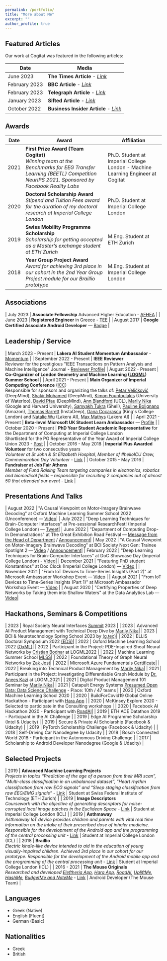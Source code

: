 ```yaml
---
permalink: /portfolio/
title: "More about Me"
excerpt: ""
author_profile: true
---
```


## Featured Articles

Our work at Cogitat was featured in the following articles:

| Date  | Media  | 
| -------- | -------- | 
| June 2023 | **The Times Article** - *[Link](https://www.thetimes.co.uk/article/fef0a9d2-0bd9-11ee-947c-69265173b330?shareToken=970eafa8e8048ea8cd9b06ed1ba16e8a)* | 
| February 2023 | **BBC Article** - *[Link](https://www.bbc.co.uk/news/technology-64720533)* | 
| February 2023 | **Telegraph Article** - *[Link](https://www.telegraph.co.uk/business/2023/01/23/nhs-surgeon-challenging-musks-technology-connect-brain-internet/)* | 
| January 2023 | **Sifted Article** - *[Link](https://sifted.eu/articles/cogitat-grant-news/)* | 
| October 2022 | **Business Insider Article** - *[Link](https://www.businessinsider.com/these-are-13-wearable-technology-and-remote-monitoring-startups-2022-9)* |

## Awards

| Date  | Award | Affiliation | 
| -------- | -------- | -------- | 
| 2021 | **First Prize Award (Team Cogitat)** <br /> *Winning team at the Benchmarks for EEG Transfer Learning (BEETL) Competition NeurIPS 2021. Sponsored by Facebook Reality Labs* | Ph.D. Student at Imperial College London - Machine Learning Engineer at Cogitat |
| 2020 | **Doctoral Scholarship Award** <br /> *Stipend and Tuition Fees award for the duration of my doctoral research at Imperial College London* | Ph.D. Student at Imperial College London |
| 2019 | **Swiss Mobility Programme Scholarship** <br /> *Scholarship for getting accepted as a Master’s exchange student at ETH Zurich* | M.Eng. Student at ETH Zurich |
| 2018 | **Year Group Project Award** <br /> *Award for achieving 3rd place in our cohort in the 2nd Year Group Project module for our Braillio prototype* | M.Eng. Student at Imperial College London |

## Associations

| July 2023 | **Associate Fellowship** Advanced Higher Education - [AFHEA](https://www.advance-he.ac.uk/fellowship/associate-fellowship) |
| June 2023 | **Registered Engineer** in Greece - [TEE](http://portal.tee.gr/portal/page/portal/TEE/TEE_MEMBERS) |
| August 2017 | **Google Certiﬁed Associate Android Developer** — [Badge](https://bcert.me/bc/html/show-badge.html?b=qcadelp) |

## Leadership / Service

| March 2023 - Present | **Lakera AI Student Momentum Ambassador** - [Momentum](https://www.lakera.ai/momentum) |
| September 2022 - Present | **IEEE Reviewer** <br /> Reviewer for the prestigious "IEEE Transactions on Pattern Analysis and Machine Intelligence" Journal - [Reviewer Profile](https://www.webofscience.com/wos/author/record/GXW-2915-2022)|
| August 2022 - Present | **Co-Organizer of London Geometry and Machine Learning ([LOGML](https://www.logml.ai/))  Summer School** |
| April 2021 - Present  | **Main Organizer of Imperial Computing Conference** ([ICC](https://bit.ly/icc22)) <br /> Responsible for sponsors and organizing the talks of: [Petar Veličković](https://petar-v.com/) (DeepMind), [Shakir Mohamed](https://shakirm.com/) (DeepMind), [Kimon Fountoulakis](https://uwaterloo.ca/data-science/about/people/kimon-fountoulakis) (University of Waterloo), [David Pfau](http://davidpfau.com) (DeepMind), [Ann Blandford](https://www.ucl.ac.uk/pals/people/ann-blandford) (UCL), [Marily Nika](https://www.imperial.ac.uk/Stories/alumni-awards-2021-marily/) (Google and Harvard University), [Samyakh Tukra](https://scholar.google.co.uk/citations?user=Mkxk50oAAAAJ&hl=en) (Shell), [Pauline Bolignano](https://www.amazon.science/author/pauline-bolignano) (Amazon), [Thomas Barrett](https://scholar.google.co.uk/citations?user=nJa1KGIAAAAJ&hl=en) (InstaDeep), [Oana Cocarascu](https://www.kcl.ac.uk/people/oana-cocarascu) (King's College London) and [Natalie Wu](https://www.lakera.ai/about) (Lakera AI), [Max Mathys](https://www.lakera.ai/about) (Lakera AI) |
| April 2021 - Present | **Beta-level Microsoft UK Student Learn Ambassador** — [Proﬁle](https://studentambassadors.microsoft.com/en-US/profile/106866) |
| October 2020 - Present | **PhD Year Student Academic Representative** for the Department of Computing at Imperial College London <br /> Shortlisted for the PG Representative of the Year Award of Imperial College Union 2023 - [Post](https://www.linkedin.com/posts/konstantinos-barmpas_super-happy-to-be-shortlisted-for-the-pg-activity-7077236833759158272-NQTI?utm_source=share&utm_medium=member_desktop) |
| October 2016 - May 2018 | **Imperial Plus Awarded Volunteer** for two consecutive years <br /> *Volunteer at St John & St Elizabeth Hospital, Member of #helloICU Crew, Commemoration Day Volunteer* - [Link](https://www-d7.imperialcollegeunion.org/social-action/imperial-plus/recognition) |
| October 2015 - May 2016 | **Fundraiser at Job Fair Athens** <br /> *Member of Fund Raising Team targeting companies in electronics, robotics and biomedical fields – responsible for recruiting 2 companies out of almost 50 that attended our event* - [Link](https://www.jobfairathens.gr/) |

## Presentations And Talks

| August 2022 | "A Causal Viewpoint on Motor-Imagery Brainwave Decoding" at Oxford Machine Learning Summer School 2022 (Unconference) — [Video](https://www.youtube.com/watch?v=-v5KIe4RWQg)|
| July 2022 | "Deep Learning Techniques for Brain-Computer Interfaces" at Pre-sessional ResearchFest! (Imperial College London) — [Tweet](https://twitter.com/NtinosBarmpas/status/1553003819537162241?s=20&t=BQt5jt_ai3EHwAb8eTWNwg)|
| June 2022 | "Department of Computing Drop-In Demonstrations" at The Great Exhibition Road Festival — [Message from the Head of Department](https://twitter.com/mrahuth/status/1538515212541865984?s=21&t=aoLeV2y-2NsRtoE2OQgfUw) / [Announcement](https://www.imperial.ac.uk/alumni/events/alumni-weekend/the-programme/computing-demos/)|
| May 2022 | "A Causal Viewpoint on Motor-Imagery Brainwave Decoding" at BCI Society Next Gen: Trainee Spotlight 2 — [Video](https://www.youtube.com/watch?v=d97lPpKcyOo&t=650s) / [Announcement](https://bcisociety.org/event/next-gen-trainee-spotlight-2/)|
| February 2022 | "Deep Learning Techniques for Brain-Computer Interfaces" at DoC Showcase Day (Imperial College London) - [Video](https://youtu.be/PMu3Ds33Xtk)|
| December 2021 | "Featuring PhD student Konstantinos" at Doc Clock (Imperial College London) — [Video](https://www.youtube.com/watch?v=oRj8QuEXjPE) |
| November 2021 | "From IoT Devices to Time-Series Insights (Part 2)" at Microsoft Ambassador Workshop Event — [Video](https://youtu.be/DwnsCZJbnwc) |
| August 2021 | "From IoT Devices to Time-Series Insights (Part 1)" at Microsoft Ambassador Workshop Event — [Video](https://youtu.be/1qhsUl6LdyU) |
| August 2020 | "Certifying Properties of Deep Networks by Taking them into Shallow Waters" at the Data Analytics Lab — [Video](https://www.youtube.com/watch?v=fe72ryGoqLE&t=16s)|

## Hackathons, Seminars & Competitions

| 2023 | Royal Society Neural Interfaces [Summit](https://royalsociety.org/science-events-and-lectures/2023/09/royal-society-neural-interfaces-summit-2023/) 2023 |
| 2023 | Advanced AI Product Management with Technical Deep Dive by [Marily Nika](https://maven.com/certificate/duyJNjdf)|
| 2023 | BCI & Neurotechnology Spring School 2023 by [(g.tec)](https://www.gtec.at/spring-school-2023/)|
| 2022 | ELLIS Doctoral Symposium 2022 [(EDS)](https://ellis.eu/events/ellis-doctoral-symposium-2022)|
| 2022 | Oxford Machine Learning School 2022 [(OxML)](https://www.oxfordml.school/)|
| 2022 | Participant in the Project: PDE-Inspired Sheaf Neural Networks by [Cristian Bodnar](https://scholar.google.com/citations?user=pSmh9tkAAAAJ&hl=en) at LOGML2022 |
| 2022   | Machine Learning Summer School [MLSS](https://mlss.mlinpl.org)|
| 2022   | Foundational Theory of Graph Neural Networks by [Zak Jost](https://www.graphneuralnets.com)|
| 2022   | Microsoft Azure Fundamentals [Certiﬁcate](https://www.credly.com/badges/e24d3b41-adea-465c-bd45-8587d725fd74/public_url)|
| 2022   | Breaking into Technical Product Management by [Marily Nika](https://en.wikipedia.org/wiki/Marily_Nika)|
| 2021 | Participant in the Project: Investigating Diﬀerentiable Graph Module by [Dr. Anees Kazi](https://scholar.google.de/citations?user=G8Js7CsAAAAJ&hl=en) at LOGML2021 |
| 2021 | Digital Product Management 101 Seminar by [Marily Nika](https://en.wikipedia.org/wiki/Marily_Nika)|
| 2021 | Catapult Energy Systems [Presumed Open Data: Data Science Challenge](https://www.westernpower.co.uk/innovation/projects/presumed-open-data-pod) -  Place: 10th / 47 teams |
| 2020 | Oxford Machine Learning School 2020 |
| 2020 | BuildForCovid19 Global Online Hackathon - Participant with [Hara App](https://play.google.com/store/apps/details?id=com.barmpas.hara) |
| 2020 | McKinsey Explore 2020 - Selected to participate in the Consulting workshops |
| 2020 | Facebook AI Hackathon 2020 - Participant with [RoadAI](https://github.com/KonstantinosBarmpas/Road-AI)|
| 2019 | ETH ACE Datathon 2019 - Participant in the AI Challenge |
| 2019 | Edge AI Programme Scholarship (Intel & Udacity) |
| 2019 | Secure & Private AI Scholarship (Facebook & Udacity) |
| 2019 | PyTorch Scholarship Challenge (Facebook & Udacity) |
| 2018 | Self-Driving Car Nanodegree by Udacity |
| 2018 | Bosch Connected World 2018 - Participant in the Autonomous Driving Challenge |
| 2017 | Scholarship to Android Developer Nanodegree (Google & Udacity) |

## Selected Projects

| 2019 | **Advanced Machine Learning Projects** <br /> *Projects in topics “Prediction of the age of a person from their MRI scan”, ”Multi-class classiﬁcation in an unbalanced dataset”, ”Heart rhythm classiﬁcation from raw ECG signals” and “Sleep staging classiﬁcation from raw EEG/EMG signals”* - [Link](https://github.com/KonstantinosBarmpas/Advanced-Machine-Learning-Projects) | Student at Swiss Federal Institute of Technology (ETH Zurich) |
| 2019 | **Image Descriptors** <br /> *Coursework with the objective of generating descriptors for noise-corrupted local image patches in the Euclidean Space* - [Link](https://github.com/KonstantinosBarmpas/Image-Descriptors-Deep-Learning) | Student at Imperial College London (ICL) |
| 2019 | **Asthmaway** <br /> *Asthmaway IoT device provides children and parents with vital real time information on the intake of their prescribed dose of inhaler medicine. Responsible for the development of the Android app and the programming of the central processing unit* - [Link](https://github.com/KonstantinosBarmpas/Asthmaway) | Student at Imperial College London (ICL) |
| 2018 | **Braillio** <br /> *Electric kindle-like device intended to aid in the education of young visually-impaired children. Achieved 3rd place in our cohort for our prototype. Responsible for the development of the Android mobile app and the programming of the central processing unit* - [Link](https://github.com/KonstantinosBarmpas/Braillio) | Student at Imperial College London (ICL) |
| 2016 - 2021 | **The Mouse Originals** <br /> *Researched and developed [Eleftheria App](https://www.youtube.com/watch?v=yV0UljftQsE), [Hara App](https://www.youtube.com/watch?v=LU8e0OLLNIQ), [RoadAI](https://www.youtube.com/watch?v=D8DlbBRjgEA), [UpliftMe](https://www.youtube.com/watch?v=CqzpO5eYuWQ), [HashMe](https://www.youtube.com/watch?v=HYYMbzI7VBc), [BudgetMe and NoteMe](https://www.youtube.com/watch?v=KUEFPqB2fYM)* - [Link](https://play.google.com/store/apps/developer?id=Mouse+Team&hl=en_US&gl=US) | Android Developer (The Mouse Team) |

## Languages

- Greek (Native)
- English (Fluent)
- German (Basic)

## Nationalities

- Greek
- British
